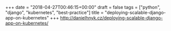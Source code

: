 +++
date = "2018-04-27T00:46:15+00:00"
draft = false
tags = ["python", "django", "kubernetes", "best-practice"]
title = "deploying-scalable-django-app-on-kubernetes"
+++
http://danielhnyk.cz/deploying-scalable-django-app-on-kubernetes/



